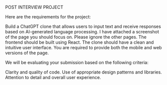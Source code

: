 POST INTERVIEW PROJECT

Here are the requirements for the project:

Build a ChatGPT clone that allows users to input text and receive responses based on AI-generated language processing. I have attached a screenshot of the page you should focus on. Please ignore the other pages.
The frontend should be built using React.
The clone should have a clean and intuitive user interface.
You are required to provide both the mobile and web versions of the page.


We will be evaluating your submission based on the following criteria:

Clarity and quality of code.
Use of appropriate design patterns and libraries.
Attention to detail and overall user experience.